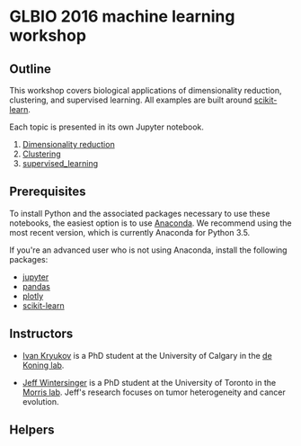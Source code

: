 # GLBIO 2016 machine learning workshop

## Outline

This workshop covers biological applications of dimensionality reduction,
clustering, and supervised learning. All examples are built around
[scikit-learn](http://scikit-learn.org).

Each topic is presented in its own Jupyter notebook.

1. [Dimensionality reduction](dimensionality_reduction/Dimensionality_reduction.ipynb)
2. [Clustering](clustering/Clustering.ipynb)
3. [supervised_learning](supervised_learning/Supervised_learning.ipynb)


## Prerequisites

To install Python and the associated packages necessary to use these notebooks, the easiest option is to use [Anaconda](https://www.continuum.io/downloads). We recommend using the most recent version, which is currently Anaconda for Python 3.5.

If you're an advanced user who is not using Anaconda, install the following packages:

* [jupyter](https://pypi.python.org/pypi/jupyter)
* [pandas](https://pypi.python.org/pypi/pandas)
* [plotly](https://pypi.python.org/pypi/plotly)
* [scikit-learn](https://pypi.python.org/pypi/scikit-learn)


## Instructors

* [Ivan Kryukov](https://twitter.com/i_krukov) is a PhD student at the
  University of Calgary in the [de Koning lab](http://lab.jasondk.io/).

* [Jeff Wintersinger](http://jeff.wintersinger.org) is a PhD student at the
  University of Toronto in the [Morris lab](http://www.morrislab.ca/). Jeff's
  research focuses on tumor heterogeneity and cancer evolution.


## Helpers
